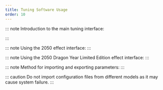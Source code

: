 ```yaml
---
title: Tuning Software Usage
order: 10
---
```


::: note Introduction to the main tuning interface:

:::

<VidStack
  src="https://likeyou156156.online:9000/lky/tools/TY/video.mp4"
/>

::: note Using the 2050 effect interface:
:::

<VidStack
  src="https://likeyou156156.online:9000/lky/tools/TY/video2.mp4"
/>

::: note Using the 2050 Dragon Year Limited Edition effect interface:
:::

<VidStack
  src="https://likeyou156156.online:9000/lky/EX/EX2050/video/2050sty.webm"
/>

::: note Method for importing and exporting parameters:
:::

::: caution
Do not import configuration files from different models as it may cause system failure.
:::

<VidStack
  src="https://likeyou156156.online:9000/lky/tools/TY/video3.mp4"
/>